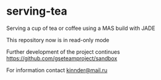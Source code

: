 # serving-tea
Serving a cup of tea or coffee using a MAS build with JADE

This repository now is in read-only mode

Further development of the project continues https://github.com/gseteamproject/sandbox

For information contact kinnder@mail.ru
